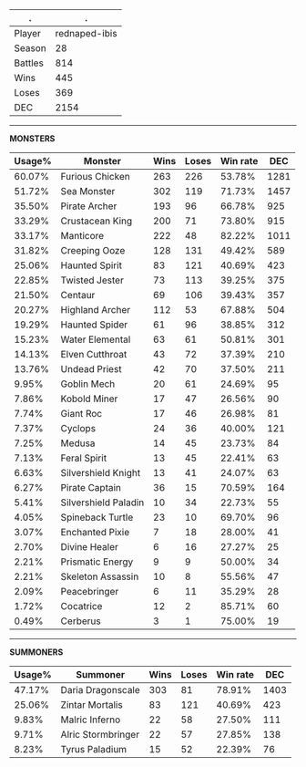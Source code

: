 .|.
|-|-
Player|rednaped-ibis
Season|28
Battles|814
Wins|445
Loses|369
DEC|2154

---
**MONSTERS**

Usage%|Monster|Wins|Loses|Win rate|DEC|
-|-|-|-|-|-|
60.07%|Furious Chicken|263|226|53.78%|1281|
51.72%|Sea Monster|302|119|71.73%|1457|
35.50%|Pirate Archer|193|96|66.78%|925|
33.29%|Crustacean King|200|71|73.80%|915|
33.17%|Manticore|222|48|82.22%|1011|
31.82%|Creeping Ooze|128|131|49.42%|589|
25.06%|Haunted Spirit|83|121|40.69%|423|
22.85%|Twisted Jester|73|113|39.25%|375|
21.50%|Centaur|69|106|39.43%|357|
20.27%|Highland Archer|112|53|67.88%|504|
19.29%|Haunted Spider|61|96|38.85%|312|
15.23%|Water Elemental|63|61|50.81%|301|
14.13%|Elven Cutthroat|43|72|37.39%|210|
13.76%|Undead Priest|42|70|37.50%|211|
9.95%|Goblin Mech|20|61|24.69%|95|
7.86%|Kobold Miner|17|47|26.56%|90|
7.74%|Giant Roc|17|46|26.98%|81|
7.37%|Cyclops|24|36|40.00%|121|
7.25%|Medusa|14|45|23.73%|84|
7.13%|Feral Spirit|13|45|22.41%|63|
6.63%|Silvershield Knight|13|41|24.07%|63|
6.27%|Pirate Captain|36|15|70.59%|164|
5.41%|Silvershield Paladin|10|34|22.73%|55|
4.05%|Spineback Turtle|23|10|69.70%|96|
3.07%|Enchanted Pixie|7|18|28.00%|41|
2.70%|Divine Healer|6|16|27.27%|25|
2.21%|Prismatic Energy|9|9|50.00%|34|
2.21%|Skeleton Assassin|10|8|55.56%|47|
2.09%|Peacebringer|6|11|35.29%|28|
1.72%|Cocatrice|12|2|85.71%|60|
0.49%|Cerberus|3|1|75.00%|19|

---
**SUMMONERS**

Usage%|Summoner|Wins|Loses|Win rate|DEC|
-|-|-|-|-|-|
47.17%|Daria Dragonscale|303|81|78.91%|1403|
25.06%|Zintar Mortalis|83|121|40.69%|423|
9.83%|Malric Inferno|22|58|27.50%|111|
9.71%|Alric Stormbringer|22|57|27.85%|138|
8.23%|Tyrus Paladium|15|52|22.39%|76|
